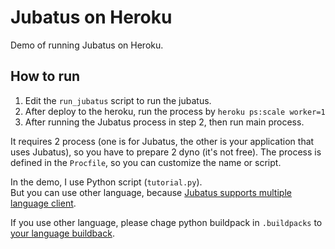 # Jubatus on Heroku
Demo of running Jubatus on Heroku.

## How to run

1. Edit the `run_jubatus` script to run the jubatus.
2. After deploy to the heroku, run the process by `heroku ps:scale worker=1`
3. After running the Jubatus process in step 2, then run main process.

It requires 2 process (one is for Jubatus, the other is your application that uses Jubatus), so you have to prepare 2 dyno (it's not free).
The process is defined in the `Procfile`, so you can customize the name or script.

In the demo, I use Python script (`tutorial.py`).  
But you can use other language, because [Jubatus supports multiple language client](http://jubat.us/en/quickstart.html#install-jubatus-client-libraries).  

If you use other language, please chage python buildpack in `.buildpacks` to [your language buildback](https://devcenter.heroku.com/articles/buildpacks).
